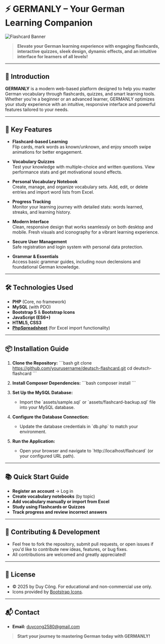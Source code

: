 # ⚡ GERMANLY – Your German Learning Companion

![Flashcard Banner](http://www.deutsch.ct.ws/assets/meme.jpg)

> **Elevate your German learning experience with engaging flashcards, interactive quizzes, sleek design, dynamic effects, and an intuitive interface for learners of all levels!**

---

## 🚀 Introduction
**GERMANLY** is a modern web-based platform designed to help you master German vocabulary through flashcards, quizzes, and smart learning tools. Whether you're a beginner or an advanced learner, GERMANLY optimizes your study experience with an intuitive, responsive interface and powerful features tailored to your needs.

---

## 🌟 Key Features
- **Flashcard-based Learning**  
  Flip cards, mark words as known/unknown, and enjoy smooth swipe animations for better engagement.

- **Vocabulary Quizzes**  
  Test your knowledge with multiple-choice and written questions. View performance stats and get motivational sound effects.

- **Personal Vocabulary Notebook**  
  Create, manage, and organize vocabulary sets. Add, edit, or delete entries and import word lists from Excel.

- **Progress Tracking**  
  Monitor your learning journey with detailed stats: words learned, streaks, and learning history.

- **Modern Interface**  
  Clean, responsive design that works seamlessly on both desktop and mobile. Fresh visuals and iconography for a vibrant learning experience.

- **Secure User Management**  
  Safe registration and login system with personal data protection.

- **Grammar & Essentials**  
  Access basic grammar guides, including noun declensions and foundational German knowledge.

---

## 🛠️ Technologies Used
- **PHP** (Core, no framework)
- **MySQL** (with PDO)
- **Bootstrap 5** & **Bootstrap Icons**
- **JavaScript (ES6+)**
- **HTML5, CSS3**
- **[PhpSpreadsheet](https://phpspreadsheet.readthedocs.io/)** (for Excel import functionality)

---

## 📦 Installation Guide
1. **Clone the Repository:**
   \`\`\`bash
   git clone https://github.com/yourusername/deutsch-flashcard.git
   cd deutsch-flashcard
   \`\`\`

2. **Install Composer Dependencies:**
   \`\`\`bash
   composer install
   \`\`\`

3. **Set Up the MySQL Database:**
   - Import the \`assets/sample.sql\` or \`assets/flashcard-backup.sql\` file into your MySQL database.

4. **Configure the Database Connection:**
   - Update the database credentials in \`db.php\` to match your environment.

5. **Run the Application:**
   - Open your browser and navigate to \`http://localhost/flashcard\` (or your configured URL path).

---

## 📚 Quick Start Guide
- **Register an account** → Log in
- **Create vocabulary notebooks** (by topic)
- **Add vocabulary manually or import from Excel**
- **Study using Flashcards or Quizzes**
- **Track progress and review incorrect answers**

---

## 🤝 Contributing & Development
- Feel free to fork the repository, submit pull requests, or open issues if you'd like to contribute new ideas, features, or bug fixes.
- All contributions are welcomed and greatly appreciated!

---

## 📄 License
- © 2025 by Duy Công. For educational and non-commercial use only.
- Icons provided by [Bootstrap Icons](https://icons.getbootstrap.com/).

---

## 📬 Contact
- **Email:** duycong2580@gmail.com

> **Start your journey to mastering German today with GERMANLY!**
